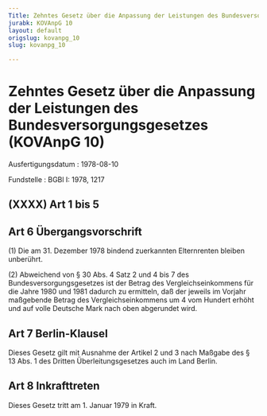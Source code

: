 ```yaml
---
Title: Zehntes Gesetz über die Anpassung der Leistungen des Bundesversorgungsgesetzes
jurabk: KOVAnpG 10
layout: default
origslug: kovanpg_10
slug: kovanpg_10

---
```


# Zehntes Gesetz über die Anpassung der Leistungen des Bundesversorgungsgesetzes (KOVAnpG 10)

Ausfertigungsdatum
:   1978-08-10

Fundstelle
:   BGBl I: 1978, 1217



## (XXXX) Art 1 bis 5



## Art 6 Übergangsvorschrift

(1) Die am 31. Dezember 1978 bindend zuerkannten Elternrenten bleiben
unberührt.

(2) Abweichend von § 30 Abs. 4 Satz 2 und 4 bis 7 des
Bundesversorgungsgesetzes ist der Betrag des Vergleichseinkommens für
die Jahre 1980 und 1981 dadurch zu ermitteln, daß der jeweils im
Vorjahr maßgebende Betrag des Vergleichseinkommens um 4 vom Hundert
erhöht und auf volle Deutsche Mark nach oben abgerundet wird.


## Art 7 Berlin-Klausel

Dieses Gesetz gilt mit Ausnahme der Artikel 2 und 3 nach Maßgabe des §
13 Abs. 1 des Dritten Überleitungsgesetzes auch im Land Berlin.


## Art 8 Inkrafttreten

Dieses Gesetz tritt am 1. Januar 1979 in Kraft.

